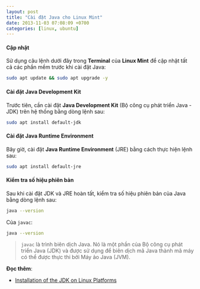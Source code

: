 ```yaml
---
layout: post
title: "Cài đặt Java cho Linux Mint"
date: 2013-11-03 07:08:09 +0700
categories: [linux, ubuntu]
---
```


#### Cập nhật
Sử dụng câu lệnh dưới đây trong **Terminal** của **Linux Mint** để cập nhật tất cả các phần mềm trước khi cài đặt Java:  
```bash
sudo apt update && sudo apt upgrade -y
```  

#### Cài đặt Java Development Kit
Trước tiên, cần cài đặt **Java Development Kit** (Bộ công cụ phát triển Java - JDK) trên hệ thống bằng dòng lệnh sau:  
```bash
sudo apt install default-jdk
```  

#### Cài đặt Java Runtime Environment
Bây giờ, cài đặt **Java Runtime Environment** (JRE) bằng cách thực hiện lệnh sau:
```bash
sudo apt install default-jre
```  

#### Kiểm tra số hiệu phiên bản
Sau khi cài đặt JDK và JRE hoàn tất, kiểm tra số hiệu phiên bản của Java bằng dòng lệnh sau:  
```bash
java --version
```
Của `javac`:
```bash
java --version
```
> `javac` là trình biên dịch Java. Nó là một phần của Bộ công cụ phát triển Java (JDK) và được sử dụng để biên dịch mã Java thành mã máy có thể được thực thi bởi Máy ảo Java (JVM).

**Đọc thêm**:
- [Installation of the JDK on Linux Platforms](https://docs.oracle.com/en/java/javase/20/install/installation-jdk-linux-platforms.html)
